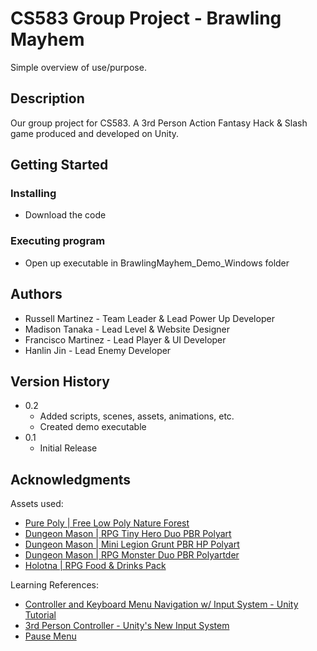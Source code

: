 # CS583 Group Project - Brawling Mayhem

Simple overview of use/purpose.

## Description

Our group project for CS583. A 3rd Person Action Fantasy Hack & Slash game produced and developed on Unity.

## Getting Started

### Installing

* Download the code

### Executing program

* Open up executable in BrawlingMayhem_Demo_Windows folder

## Authors

* Russell Martinez - Team Leader & Lead Power Up Developer
* Madison Tanaka - Lead Level & Website Designer
* Francisco Martinez - Lead Player & UI Developer
* Hanlin Jin - Lead Enemy Developer


## Version History

* 0.2
    * Added scripts, scenes, assets, animations, etc.
    * Created demo executable
* 0.1
    * Initial Release


## Acknowledgments

Assets used:
* [Pure Poly | Free Low Poly Nature Forest](https://assetstore.unity.com/packages/3d/environments/landscapes/free-low-poly-nature-forest-205742)
* [Dungeon Mason | RPG Tiny Hero Duo PBR Polyart](https://assetstore.unity.com/packages/3d/characters/humanoids/rpg-tiny-hero-duo-pbr-polyart-225148)
* [Dungeon Mason | Mini Legion Grunt PBR HP Polyart](https://assetstore.unity.com/packages/3d/characters/humanoids/fantasy/mini-legion-grunt-pbr-hp-polyart-98187)
* [Dungeon Mason | RPG Monster Duo PBR Polyartder](https://assetstore.unity.com/packages/3d/characters/creatures/rpg-monster-duo-pbr-polyart-157762)
* [Holotna | RPG Food & Drinks Pack](https://assetstore.unity.com/packages/3d/props/food/rpg-food-drinks-pack-121067)

Learning References:
* [Controller and Keyboard Menu Navigation w/ Input System - Unity Tutorial](https://www.youtube.com/watch?v=Hn804Wgr3KE)
* [3rd Person Controller - Unity's New Input System](https://www.youtube.com/watch?v=WIl6ysorTE0)
* [Pause Menu](https://www.youtube.com/watch?v=tfzwyNS1LUY)
